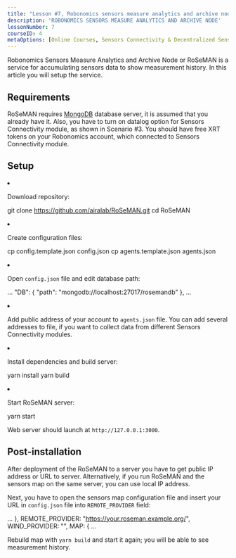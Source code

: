 ```yaml
---
title: "Lesson #7, Robonomics sensors measure analytics and archive node"
description: 'ROBONOMICS SENSORS MEASURE ANALYTICS AND ARCHIVE NODE'
lessonNumber: 7
courseID: 4
metaOptions: [Online Courses, Sensors Connectivity & Decentralized Sensors Network]
---
```


Robonomics Sensors Measure Analytics and Archive Node or RoSeMAN is a service for accumulating sensors data to show measurement history. In this article you will setup the service.

## Requirements

RoSeMAN requires [MongoDB](https://www.mongodb.com/docs/manual/introduction/) database server, it is assumed that you already have it. Also, you have to turn on datalog option for Sensors Connectivity module, as shown in Scenario #3. You should have free XRT tokens on your Robonomics account, which connected to Sensors Connectivity module. 


## Setup

<List type="numbers">

<li>

Download repository:

<LessonCodeWrapper codeClass="big-code" language="bash">git clone https://github.com/airalab/RoSeMAN.git
cd RoSeMAN</LessonCodeWrapper>

</li>


<li>

Create configuration files:

<LessonCodeWrapper codeClass="big-code" language="bash">cp config.template.json config.json
cp agents.template.json agents.json</LessonCodeWrapper>

</li>

<li>

Open `config.json` file and edit database path:

<LessonCodeWrapper codeClass="big-code" language="json">...
  "DB": {
    "path": "mongodb://localhost:27017/rosemandb"
  },
...</LessonCodeWrapper>

</li>


<li>

Add public address of your account to `agents.json` file. You can add several addresses to file, if you want to collect data from different Sensors Connectivity modules.

</li>


<li>

Install dependencies and build server:

<LessonCodeWrapper language="bash">yarn install
yarn build</LessonCodeWrapper>

</li>


<li>

Start RoSeMAN server:

<LessonCodeWrapper language="bash">yarn start</LessonCodeWrapper>

Web server should launch at `http://127.0.0.1:3000`.

</li>

</List>

## Post-installation

After deployment of the RoSeMAN to a server you have to get public IP address or URL to server. Alternatively, if you run RoSeMAN and the sensors map on the same server, you can use local IP address.

Next, you have to open the sensors map configuration file and insert your URL in `config.json` file into `REMOTE_PROVIDER` field:


<LessonCodeWrapper codeClass="big-code" language="json">...
  },
  REMOTE_PROVIDER: "https://your.roseman.example.org/",
  WIND_PROVIDER: "",
  MAP: {
...</LessonCodeWrapper>

Rebuild map with `yarn build` and start it again; you will be able to see measurement history.